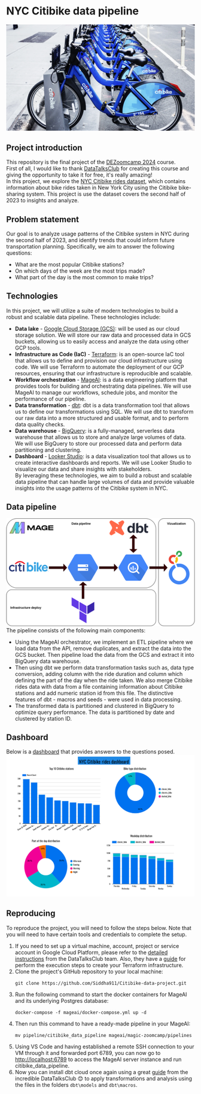 # NYC Citibike data pipeline
![Alt text](images/Citibikes-NYC-916126092.webp)
## **Project introduction** 
This repository is the final project of the [DEZoomcamp 2024](https://github.com/DataTalksClub/data-engineering-zoomcamp/tree/main) course. \
First of all, I would like to thank [DataTalksClub](https://github.com/DataTalksClub) for creating this course and giving the opportunity to take it for free, it's really amazing! \
In this project, we explore the [NYC Citibike rides dataset](https://s3.amazonaws.com/tripdata/index.html), which contains information about bike rides taken in New York City using the Citibike bike-sharing system. This project is use the dataset covers the second half of 2023 to insights and analyze.
## **Problem statement**
Our goal is to analyze usage patterns of the Citibike system in NYC during the second half of 2023, and identify trends that could inform future transportation planning. Specifically, we aim to answer the following questions: 
- What are the most popular Citibike stations?
- On which days of the week are the most trips made?
- What part of the day is the most common to make trips?
## **Technologies**
In this project, we will utilize a suite of modern technologies to build a robust and scalable data pipeline. These technologies include:
- **Data lake** - [Google Cloud Storage (GCS)](https://cloud.google.com/storage): will be used as our cloud storage solution. We will store our raw data and processed data in GCS buckets, allowing us to easily access and analyze the data using other GCP tools.
- **Infrastructure as Code (IaC)** - [Terraform](https://www.terraform.io/): is an open-source IaC tool that allows us to define and provision our cloud infrastructure using code. We will use Terraform to automate the deployment of our GCP resources, ensuring that our infrastructure is reproducible and scalable.
- **Workflow orchestration** - [MageAI](https://www.mage.ai/): is a data engineering platform that provides tools for building and orchestrating data pipelines. We will use MageAI to manage our workflows, schedule jobs, and monitor the performance of our pipeline.
- **Data transformation** - [dbt](https://www.getdbt.com/): dbt is a data transformation tool that allows us to define our transformations using SQL. We will use dbt to transform our raw data into a more structured and usable format, and to perform data quality checks.
- **Data warehouse** - [BigQuery](https://cloud.google.com/bigquery): is a fully-managed, serverless data warehouse that allows us to store and analyze large volumes of data. We will use BigQuery to store our processed data and perform data partitioning and clustering.
- **Dashboard** - [Looker Studio](https://lookerstudio.google.com/): is a data visualization tool that allows us to create interactive dashboards and reports. We will use Looker Studio to visualize our data and share insights with stakeholders. \
By leveraging these technologies, we aim to build a robust and scalable data pipeline that can handle large volumes of data and provide valuable insights into the usage patterns of the Citibike system in NYC.
## **Data pipeline**
![Alt text](images/pipeline_black_1.png)
The pipeline consists of the following main components:
- Using the MageAI orchestrator, we implement an ETL pipeline where we load data from the API, remove duplicates, and extract the data into the GCS bucket. Then pipeline load the data from the GCS and extract it into BigQuery data warehouse.
- Then using dbt we perform data transformation tasks such as, data type conversion, adding column with the ride duration and column which defining the part of the day when the ride taken. We also merge Citibike rides data with data from a file containing information about Citibike stations and add numeric station id from this file. The distinctive features of dbt - macros and seeds - were used in data processing.
- The transformed data is partitioned and clustered in BigQuery to optimize query performance. The data is partitioned by date and clustered by station ID.
## **Dashboard**
Below is a [dashboard](https://lookerstudio.google.com/s/hVFgIfuZ_GM) that provides answers to the questions posed. 
![Alt text](images/citibike_dashoard.png)
## **Reproducing**
To reproduce the project, you will need to follow the steps below. Note that you will need to have certain tools and credentials to complete the setup. 
  1. If you need to set up a virtual machine, account, project or service account in Google Cloud Platform, please refer to the [detailed instructions](https://github.com/DataTalksClub/data-engineering-zoomcamp/tree/main/01-docker-terraform/1_terraform_gcp) from the DataTalksClub team. Also, they have a [guide](https://github.com/DataTalksClub/data-engineering-zoomcamp/tree/main/01-docker-terraform/1_terraform_gcp/terraform) for perform the execution steps to create your Terraform infrastructure.
  2. Clone the project's GitHub repository to your local machine:
     ```
     git clone https://github.com/Siddha911/Citibike-data-project.git
  3. Run the following command to start the docker containers for MageAI and its underlying Postgres database:
     ```
     docker-compose -f mageai/docker-compose.yml up -d
  4. Then run this command to have a ready-made pipeline in your MageAI:
     ```
     mv pipeline/citibike_data_pipeline mageai/magic-zoomcamp/pipelines
  5. Using VS Code and having established a remote SSH connection to your VM through it and forwarded port 6789, you can now go to [http://localhost:6789](http://localhost:6789) to access the MageAI server instance and run citibike_data_pipeline.
  6. Now you can install dbt cloud once again using a great [guide](https://github.com/DataTalksClub/data-engineering-zoomcamp/blob/main/04-analytics-engineering/dbt_cloud_setup.md) from the incredible DataTalksClub 😊 to apply transformations and analysis using the files in the folders `dbt\models` and `dbt\macros`.
